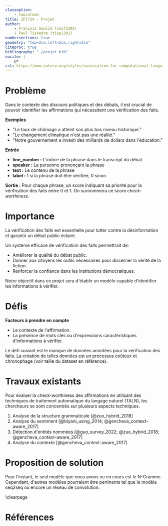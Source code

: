 ```yaml
---
classoption: 
    - twocolumn
title: IFT714 - Projet
author:
    - François Soulié (souf2202)
    - Paul Tissedre (tisp1301)
numbersections: true
geometry: "top=2cm,left=2cm,right=2cm"
citeproc: true
bibliography: "./projet.bib"
nocite: |
    @*
csl: https://www.zotero.org/styles/association-for-computational-linguistics
---
```


# Problème

Dans le contexte des discours politiques et des débats, il est crucial de pouvoir identifier les affirmations qui nécessitent une vérification des faits. 

**Exemples**

* "Le taux de chômage a atteint son plus bas niveau historique."
* "Le changement climatique n'est pas une réalité."
* "Notre gouvernement a investi des milliards de dollars dans l'éducation."

**Entrée** 

* **line_number :** L'indice de la phrase dans le transcript du débat
* **speaker :** La personne prononçant la phrase
* **text :** Le contenu de la phrase
* **label :** 1 si la phrase doit être vérifiée, 0 sinon

**Sortie :** Pour chaque phrase, un score indiquant sa priorité pour la vérification des faits entre 0 et 1. On surnommera ce score _check-worthiness_.

# Importance

La vérification des faits est essentielle pour lutter contre la désinformation et garantir un débat public éclairé. 

Un système efficace de vérification des faits permettrait de:

* Améliorer la qualité du débat public.
* Donner aux citoyens les outils nécessaires pour discerner la vérité de la fiction.
* Renforcer la confiance dans les institutions démocratiques.


Notre objectif dans ce projet sera d'établir un modèle capable d'identifier les informations à vérifier.

# Défis

**Facteurs à prendre en compte**

* Le contexte de l'affirmation.
* La présence de mots clés ou d'expressions caractéristiques d’informations à vérifier.

Le défi suivant est le manque de données annotées pour la vérification des faits. La création de telles données est un processus coûteux et chronophage (voir taille du dataset en référence).

# Travaux existants

Pour évaluer la check-worthiness des affirmations en utilisant des techniques de traitement automatique du langage naturel (TALN), les chercheurs se sont concentrés sur plusieurs aspects techniques.

1. Analyse de la structure grammaticale [@zuo_hybrid_2018]
2. Analyse du sentiment [@biyani_using_2014; @gencheva_context-aware_2017]
3. Détection d'entités nommées [@guo_survey_2022; @zuo_hybrid_2018; @gencheva_context-aware_2017]
4. Analyse du contexte [@gencheva_context-aware_2017]

# Proposition de solution

Pour l’instant, le seul modèle que nous avons vu en cours est le N-Gramme. Cependant, d'autres modèles pourraient être pertinents tel que le modèle seq2seq ou encore un réseau de convolution.

\clearpage

# Références
